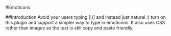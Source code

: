 #Emoticons 

##Introduction
Avoid your users typing [:)] and instead just natural :) turn on this plugin and support a simpler way to type in emoticons.  It also uses CSS rather than images so the text is still copy and paste friendly.
